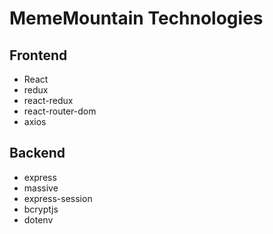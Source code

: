 # MemeMountain Technologies

## Frontend
* React
* redux
* react-redux
* react-router-dom
* axios

## Backend
* express
* massive
* express-session
* bcryptjs
* dotenv
